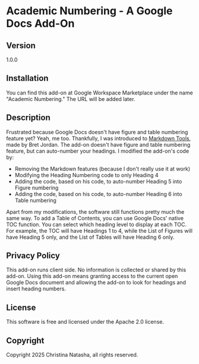 # Academic Numbering - A Google Docs Add-On

## Version
1.0.0

## Installation
You can find this add-on at Google Workspace Marketplace under the name "Academic Numbering." The URL will be added later.

## Description
Frustrated because Google Docs doesn't have figure and table numbering feature yet? Yeah, me too. Thankfully, I was introduced to [Markdown Tools](https://github.com/jordan2175/markdown-tools), made by Bret Jordan.
The add-on doesn't have figure and table numbering feature, but can auto-number your headings. I modified the add-on's code by:
- Removing the Markdown features (because I don't really use it at work)
- Modifying the Heading Numbering code to only Heading 4
- Adding the code, based on his code, to auto-number Heading 5 into Figure numbering
- Adding the code, based on his code, to auto-number Heading 6 into Table numbering

Apart from my modifications, the software still functions pretty much the same way.
To add a Table of Contents, you can use Google Docs' native TOC function. You can select which heading level to display at each TOC. For example, the TOC will have Headings 1 to 4, while the List of Figures will have Heading 5 only, and the List of Tables will have Heading 6 only.

## Privacy Policy
This add-on runs client side. No information is collected or shared by this add-on. Using this add-on means granting access to the current open Google Docs document and allowing the add-on to look for headings and insert heading numbers.

## License
This software is free and licensed under the Apache 2.0 license.

## Copyright
Copyright 2025 Christina Natasha, all rights reserved.

